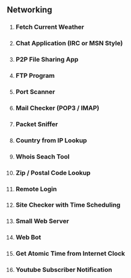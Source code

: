 ## Networking

1. ### Fetch Current Weather

2. ### Chat Application (IRC or MSN Style)

3. ### P2P File Sharing App

4. ### FTP Program

5. ### Port Scanner

6. ### Mail Checker (POP3 / IMAP)

7. ### Packet Sniffer

8. ### Country from IP Lookup

9. ### Whois Seach Tool

10. ### Zip / Postal Code Lookup

11. ### Remote Login

12. ### Site Checker with Time Scheduling

13. ### Small Web Server

14. ### Web Bot

15. ### Get Atomic Time from Internet Clock

16. ### Youtube Subscriber Notification
